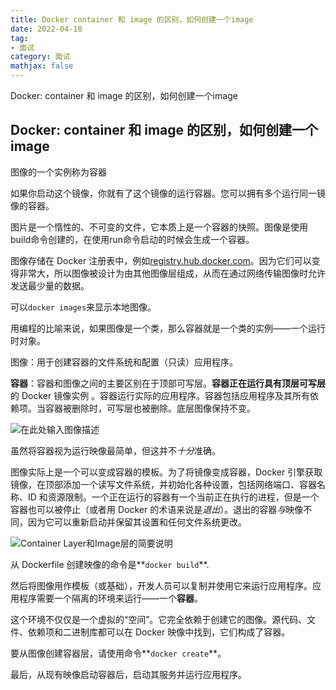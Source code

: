 ```yaml
---
title: Docker container 和 image 的区别，如何创建一个image
date: 2022-04-18
tag: 
- 面试
category: 面试
mathjax: false
---
```

Docker: container 和 image 的区别，如何创建一个image
<!--more-->

## Docker: container 和 image 的区别，如何创建一个image

图像的一个实例称为容器

如果你启动这个镜像，你就有了这个镜像的运行容器。您可以拥有多个运行同一镜像的容器。

图片是一个惰性的、不可变的文件，它本质上是一个容器的快照。图像是使用build命令创建的，在使用run命令启动的时候会生成一个容器。

图像存储在 Docker 注册表中，例如[registry.hub.docker.com](https://registry.hub.docker.com/)。因为它们可以变得非常大，所以图像被设计为由其他图像层组成，从而在通过网络传输图像时允许发送最少量的数据。

可以`docker images`来显示本地图像。



用编程的比喻来说，如果图像是一个类，那么容器就是一个类的实例——一个运行时对象。

图像：用于创建容器的文件系统和配置（只读）应用程序。

**容器**：容器和图像之间的主要区别在于顶部可写层。**容器正在运行具有顶层可写层**的 Docker 镜像实例 。容器运行实际的应用程序。容器包括应用程序及其所有依赖项。当容器被删除时，可写层也被删除。底层图像保持不变。



![在此处输入图像描述](https://i.stack.imgur.com/vGuay.png)

虽然将容器视为运行映像最简单，但这并不*十分*准确。

图像实际上是一个可以变成容器的模板。为了将镜像变成容器，Docker 引擎获取镜像，在顶部添加一个读写文件系统，并初始化各种设置，包括网络端口、容器名称、ID 和资源限制。一个正在运行的容器有一个当前正在执行的进程，但是一个容器也可以被停止（或者用 Docker 的术语来说是*退出*）。退出的容器*与*映像不同，因为它可以重新启动并保留其设置和任何文件系统更改。

![Container Layer和Image层的简要说明](https://phoenixnap.com/kb/wp-content/uploads/2021/04/container-layers.png)



从 Dockerfile 创建映像的命令是**`docker build`**.

然后将图像用作模板（或基础），开发人员可以复制并使用它来运行应用程序。应用程序需要一个隔离的环境来运行——一个**容器**。

这个环境不仅仅是一个虚拟的“空间”。它完全依赖于创建它的图像。源代码、文件、依赖项和二进制库都可以在 Docker 映像中找到，它们构成了容器。

要从图像创建容器层，请使用命令**`docker create`**。

最后，从现有映像启动容器后，启动其服务并运行应用程序。

